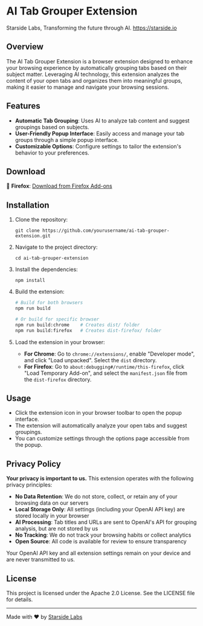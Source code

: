 # AI Tab Grouper Extension

Starside Labs, Transforming the future through AI.
https://starside.io

## Overview
The AI Tab Grouper Extension is a browser extension designed to enhance your browsing experience by automatically grouping tabs based on their subject matter. Leveraging AI technology, this extension analyzes the content of your open tabs and organizes them into meaningful groups, making it easier to manage and navigate your browsing sessions.

## Features
- **Automatic Tab Grouping**: Uses AI to analyze tab content and suggest groupings based on subjects.
- **User-Friendly Popup Interface**: Easily access and manage your tab groups through a simple popup interface.
- **Customizable Options**: Configure settings to tailor the extension's behavior to your preferences.

## Download
🦊 **Firefox**: [Download from Firefox Add-ons](https://addons.mozilla.org/en-US/firefox/addon/ai-tab-grouper/)

## Installation
1. Clone the repository:
   ```
   git clone https://github.com/yourusername/ai-tab-grouper-extension.git
   ```
2. Navigate to the project directory:
   ```
   cd ai-tab-grouper-extension
   ```
3. Install the dependencies:
   ```
   npm install
   ```

4. Build the extension:
   ```bash
   # Build for both browsers
   npm run build
   
   # Or build for specific browser
   npm run build:chrome    # Creates dist/ folder
   npm run build:firefox   # Creates dist-firefox/ folder
   ```

5. Load the extension in your browser:
   - **For Chrome**: Go to `chrome://extensions/`, enable "Developer mode", and click "Load unpacked". Select the `dist` directory.
   - **For Firefox**: Go to `about:debugging#/runtime/this-firefox`, click "Load Temporary Add-on", and select the `manifest.json` file from the `dist-firefox` directory.

## Usage
- Click the extension icon in your browser toolbar to open the popup interface.
- The extension will automatically analyze your open tabs and suggest groupings.
- You can customize settings through the options page accessible from the popup.

## Privacy Policy
**Your privacy is important to us.** This extension operates with the following privacy principles:

- **No Data Retention**: We do not store, collect, or retain any of your browsing data on our servers
- **Local Storage Only**: All settings (including your OpenAI API key) are stored locally in your browser
- **AI Processing**: Tab titles and URLs are sent to OpenAI's API for grouping analysis, but are not stored by us
- **No Tracking**: We do not track your browsing habits or collect analytics
- **Open Source**: All code is available for review to ensure transparency

Your OpenAI API key and all extension settings remain on your device and are never transmitted to us.

## License
This project is licensed under the Apache 2.0 License. See the LICENSE file for details.

---

Made with ❤️ by [Starside Labs](https://starside.io)